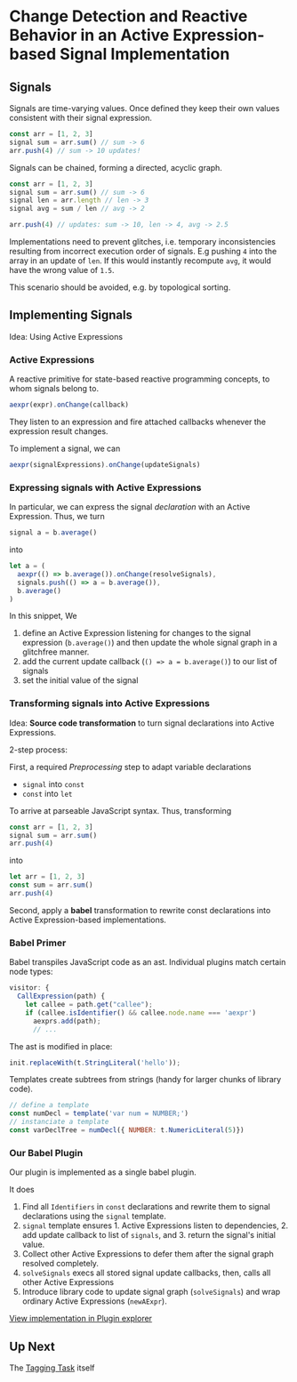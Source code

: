 <script>
import { editSelf } from './helpers.js'
editSelf(this)
</script>
# Change Detection and Reactive Behavior in an Active Expression-based Signal Implementation

## Signals

Signals are time-varying values.
Once defined they keep their own values consistent with their signal expression.

```javascript
const arr = [1, 2, 3]
signal sum = arr.sum() // sum -> 6
arr.push(4) // sum -> 10 updates!
```

Signals can be chained, forming a directed, acyclic graph.

```javascript
const arr = [1, 2, 3]
signal sum = arr.sum() // sum -> 6
signal len = arr.length // len -> 3
signal avg = sum / len // avg -> 2

arr.push(4) // updates: sum -> 10, len -> 4, avg -> 2.5
```

<graphviz-dot>
  <script type="graphiviz">
    digraph H {
      node [fontname="Arial"];
      arr [shape="box" label="arr"];
      sum [label="sum"];
      len [label="len"];
      avg [label="avg"];
      arr -> sum;
      arr -> len;
      len -> avg;
      sum -> avg;
    }
  </script>
</graphviz-dot>

Implementations need to prevent glitches, i.e. temporary inconsistencies resulting from incorrect execution order of signals. E.g pushing `4` into the array in an update of `len`. If this would instantly recompute `avg`, it would have the wrong value of `1.5`.

<graphviz-dot>
  <script type="graphiviz">
    digraph H {
      node [fontname="Arial"];
      arr [color=darkgreen shape="box" label="arr"];
      sum [label="sum"];
      len [color=grey label="len"];
      avg [color=red label="avg"];
      arr -> sum;
      arr -> len [color=grey style=dashed label="update"];
      len -> avg [color=grey style=dashed label="update"];
      sum -> avg;
    }
  </script>
</graphviz-dot>

This scenario should be avoided, e.g. by topological sorting.

## Implementing Signals

Idea: Using Active Expressions

### Active Expressions

A reactive primitive for state-based reactive programming concepts, to whom signals belong to.

```javascript
aexpr(expr).onChange(callback)
```

They listen to an expression and fire attached callbacks whenever the expression result changes.

To implement a signal, we can

```javascript
aexpr(signalExpressions).onChange(updateSignals)
```

### Expressing signals with Active Expressions

In particular, we can express the signal *declaration* with an Active Expression. Thus, we turn

```javascript
signal a = b.average()
```

into

```javascript
let a = (
  aexpr(() => b.average()).onChange(resolveSignals),
  signals.push(() => a = b.average()),
  b.average()
)
```

In this snippet, We

1. define an Active Expression listening for changes to the signal expression (`b.average()`) and then update the whole signal graph in a glitchfree manner.
2. add the current update callback (`() => a = b.average()`) to our list of signals
3. set the initial value of the signal

### Transforming signals into Active Expressions

Idea: **Source code transformation** to turn signal declarations into Active Expressions.

2-step process:

First, a required *Preprocessing* step to adapt variable declarations
- `signal` into `const`
- `const` into `let`

To arrive at parseable JavaScript syntax. Thus, transforming

```javascript
const arr = [1, 2, 3]
signal sum = arr.sum()
arr.push(4)
```

into

```javascript
let arr = [1, 2, 3]
const sum = arr.sum()
arr.push(4)
```

Second, apply a **babel** transformation to rewrite const declarations into Active Expression-based implementations.

### Babel Primer

Babel transpiles JavaScript code as an ast.
Individual plugins match certain node types:

```javascript
visitor: {
  CallExpression(path) {
    let callee = path.get("callee");
    if (callee.isIdentifier() && callee.node.name === 'aexpr')
      aexprs.add(path);
      // ...
```

The ast is modified in place:

```javascript
init.replaceWith(t.StringLiteral('hello'));
```

Templates create subtrees from strings (handy for larger chunks of library code).

```javascript
// define a template
const numDecl = template('var num = NUMBER;')
// instanciate a template
const varDeclTree = numDecl({ NUMBER: t.NumericLiteral(5)})
```

### Our Babel Plugin

Our plugin is implemented as a single babel plugin.

It does

1. Find all `Identifiers` in `const` declarations and rewrite them to signal declarations using the `signal` template.
2. `signal` template ensures 1. Active Expressions listen to dependencies, 2. add update callback to list of `signals`, and 3. return the signal's initial value.
3. Collect other Active Expressions to defer them after the signal graph resolved completely.
4. `solveSignals` execs all stored signal update callbacks, then, calls all other Active Expressions
5. Introduce library code to update signal graph (`solveSignals`) and wrap ordinary Active Expressions (`newAExpr`).

[View implementation in Plugin explorer](open://lively-plugin-explorer)

## Up Next

The [Tagging Task](browse://demos/stefan/aexpr-diss-inter-tagger-reliability/task/task.md) itself

